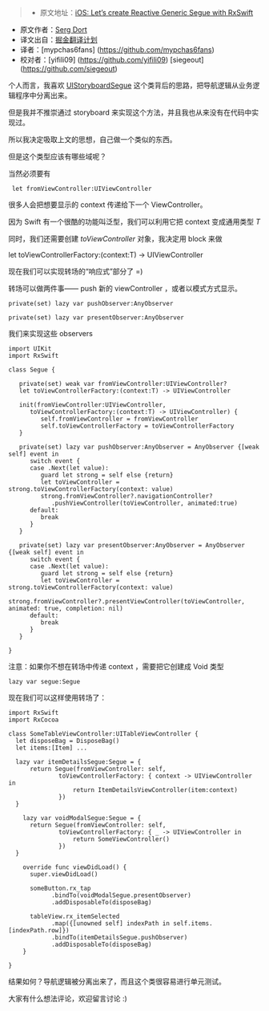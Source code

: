 > * 原文地址：[iOS: Let’s create Reactive Generic Segue with RxSwift](https://medium.com/@SergDort/reactive-generic-segue-with-rxswift-e20a5219aeea)
* 原文作者：[Serg Dort](https://medium.com/@SergDort)
* 译文出自：[掘金翻译计划](https://github.com/xitu/gold-miner)
* 译者：[mypchas6fans] (https://github.com/mypchas6fans)
* 校对者：[yifili09] (https://github.com/yifili09) [siegeout] (https://github.com/siegeout)


个人而言，我喜欢 [UIStoryboardSegue](https://developer.apple.com/library/ios/documentation/UIKit/Reference/UIStoryboardSegue_Class/) 这个类背后的思路，把导航逻辑从业务逻辑程序中分离出来。

但是我并不推崇通过 storyboard 来实现这个方法，并且我也从来没有在代码中实现过。

所以我决定吸取上文的思想，自己做一个类似的东西。

但是这个类型应该有哪些域呢？

当然必须要有

     let fromViewController:UIViewController 

很多人会把想要显示的 context 传递给下一个 ViewController。

因为 Swift 有一个很酷的功能叫泛型，我们可以利用它把 context 变成通用类型 _T_

同时，我们还需要创建 _toViewController_ 对象，我决定用 block 来做

let toViewControllerFactory:(context:T) -> UIViewController

现在我们可以实现转场的“响应式”部分了 =)

转场可以做两件事—— push 新的 viewController ，或者以模式方式显示。

    private(set) lazy var pushObserver:AnyObserver

    private(set) lazy var presentObserver:AnyObserver

我们来实现这些 observers

    import UIKit
    import RxSwift

    class Segue {

       private(set) weak var fromViewController:UIViewController?
       let toViewControllerFactory:(context:T) -> UIViewController

       init(fromViewController:UIViewController,
          toViewControllerFactory:(context:T) -> UIViewController) {
             self.fromViewController = fromViewController
             self.toViewControllerFactory = toViewControllerFactory
       }

       private(set) lazy var pushObserver:AnyObserver = AnyObserver {[weak self] event in
          switch event {
          case .Next(let value):
             guard let strong = self else {return}
             let toViewController = strong.toViewControllerFactory(context: value)
             strong.fromViewController?.navigationController?
                .pushViewController(toViewController, animated:true)
          default:
             break
          }
       }

       private(set) lazy var presentObserver:AnyObserver = AnyObserver {[weak self] event in
          switch event {
          case .Next(let value):
             guard let strong = self else {return}
             let toViewController = strong.toViewControllerFactory(context: value)
             strong.fromViewController?.presentViewController(toViewController, animated: true, completion: nil)
          default:
             break
          }
       }

    }

注意：如果你不想在转场中传递 context ，需要把它创建成 Void 类型

    lazy var segue:Segue 

现在我们可以这样使用转场了：

    import RxSwift
    import RxCocoa

    class SomeTableViewController:UITableViewController {
      let disposeBag = DisposeBag()
      let items:[Item] ...

      lazy var itemDetailsSegue:Segue = {
          return Segue(fromViewController: self,
                  toViewControllerFactory: { context -> UIViewController in
                      return ItemDetailsViewController(item:context)
                  })
      }

        lazy var voidModalSegue:Segue = {
          return Segue(fromViewController: self,
                  toViewControllerFactory: { _ -> UIViewController in
                      return SomeViewController()
                  })
      }

        override func viewDidLoad() {
          super.viewDidLoad()

          someButton.rx_tap
                .bindTo(voidModalSegue.presentObserver)
                .addDisposableTo(disposeBag)

          tableView.rx_itemSelected
                .map({[unowned self] indexPath in self.items.[indexPath.row]})
                .bindTo(itemDetailsSegue.pushObserver)
                .addDisposableTo(disposeBag)
        }

    }

结果如何？导航逻辑被分离出来了，而且这个类很容易进行单元测试。

大家有什么想法评论，欢迎留言讨论 :)





